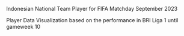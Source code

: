 Indonesian National Team Player for FIFA Matchday September 2023

Player Data Visualization based on the performance in BRI Liga 1 until gameweek 10
